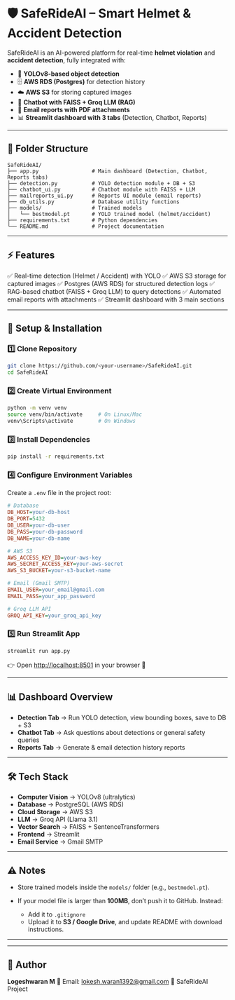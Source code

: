 # 🛡️ SafeRideAI – Smart Helmet & Accident Detection

SafeRideAI is an AI-powered platform for real-time **helmet violation** and **accident detection**, fully integrated with:

* 🚦 **YOLOv8-based object detection**
* 🗄️ **AWS RDS (Postgres)** for detection history
* ☁️ **AWS S3** for storing captured images
* 🤖 **Chatbot with FAISS + Groq LLM (RAG)**
* 📧 **Email reports with PDF attachments**
* 📊 **Streamlit dashboard with 3 tabs** (Detection, Chatbot, Reports)

---

## 📂 Folder Structure

```
SafeRideAI/
├── app.py                 # Main dashboard (Detection, Chatbot, Reports tabs)
├── detection.py           # YOLO detection module + DB + S3
├── chatbot_ui.py          # Chatbot module with FAISS + LLM
├── mailreports_ui.py      # Reports UI module (email reports)
├── db_utils.py            # Database utility functions
├── models/                # Trained models
│   └── bestmodel.pt       # YOLO trained model (helmet/accident)
├── requirements.txt       # Python dependencies
└── README.md              # Project documentation
```

---

## ⚡ Features

✅ Real-time detection (Helmet / Accident) with YOLO
✅ AWS S3 storage for captured images
✅ Postgres (AWS RDS) for structured detection logs
✅ RAG-based chatbot (FAISS + Groq LLM) to query detections
✅ Automated email reports with attachments
✅ Streamlit dashboard with 3 main sections

---

## 🚀 Setup & Installation

### 1️⃣ Clone Repository

```bash
git clone https://github.com/<your-username>/SafeRideAI.git
cd SafeRideAI
```

### 2️⃣ Create Virtual Environment

```bash
python -m venv venv
source venv/bin/activate     # On Linux/Mac
venv\Scripts\activate        # On Windows
```

### 3️⃣ Install Dependencies

```bash
pip install -r requirements.txt
```

### 4️⃣ Configure Environment Variables

Create a `.env` file in the project root:

```ini
# Database
DB_HOST=your-db-host
DB_PORT=5432
DB_USER=your-db-user
DB_PASS=your-db-password
DB_NAME=your-db-name

# AWS S3
AWS_ACCESS_KEY_ID=your-aws-key
AWS_SECRET_ACCESS_KEY=your-aws-secret
AWS_S3_BUCKET=your-s3-bucket-name

# Email (Gmail SMTP)
EMAIL_USER=your_email@gmail.com
EMAIL_PASS=your_app_password

# Groq LLM API
GROQ_API_KEY=your_groq_api_key
```

### 5️⃣ Run Streamlit App

```bash
streamlit run app.py
```

👉 Open [http://localhost:8501](http://localhost:8501) in your browser 🎉

---

## 📊 Dashboard Overview

* **Detection Tab** → Run YOLO detection, view bounding boxes, save to DB + S3
* **Chatbot Tab** → Ask questions about detections or general safety queries
* **Reports Tab** → Generate & email detection history reports

---

## 🛠️ Tech Stack

* **Computer Vision** → YOLOv8 (ultralytics)
* **Database** → PostgreSQL (AWS RDS)
* **Cloud Storage** → AWS S3
* **LLM** → Groq API (Llama 3.1)
* **Vector Search** → FAISS + SentenceTransformers
* **Frontend** → Streamlit
* **Email Service** → Gmail SMTP

---

## ⚠️ Notes

* Store trained models inside the `models/` folder (e.g., `bestmodel.pt`).
* If your model file is larger than **100MB**, don’t push it to GitHub. Instead:

  * Add it to `.gitignore`
  * Upload it to **S3 / Google Drive**, and update README with download instructions.

---


---

## 👤 Author

**Logeshwaran M**
📧 Email: [lokesh.waran1392@gmail.com](mailto:lokesh.waran1392@gmail.com)
🚀 SafeRideAI Project
